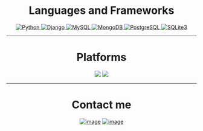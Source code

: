 
<h1 align="center">Languages and Frameworks</h1>

<div align="center">
   <a href="https://github.com/gepolis">
    <img alt="Python" src="https://img.shields.io/badge/Python-14354C?style=for-the-badge&logo=python&logoColor=white" />
  </a>
  <a href="https://github.com/gepolis">  
    <img alt="Django" src="https://img.shields.io/badge/-Django-092E20?style=for-the-badge&logo=django&logoColor=white" />
  </a>
  <a href="https://github.com/gepolis">
    <img alt="MySQL" src="https://img.shields.io/badge/-MySQL-0f69a9?style=for-the-badge&logo=mysql&logoColor=white" />
  </a>
  <a href="https://github.com/gepolis">
    <img alt="MongoDB" src="https://img.shields.io/badge/-MongoDB-13aa52?style=for-the-badge&logo=mongodb&logoColor=white" />
  </a>
  <a href="https://github.com/gepolis">
    <img alt="PostgreSQL" src="https://img.shields.io/badge/PostgreSQL-316192?style=for-the-badge&logo=postgresql&logoColor=white" />
  </a>
  <a href="https://github.com/gepolis">
    <img alt="SQLite3" src="https://img.shields.io/badge/SQLite3-07405E?style=for-the-badge&logo=sqlite&logoColor=white" />
  </a>
</div>
<hr>
<h1 align="center">Platforms</h1>
<div align="center">

[![](https://img.shields.io/badge/Ubuntu-22.04-e95420?style=for-the-badge&logo=ubuntu)](https://ubuntu.com/)
[![](https://img.shields.io/badge/Linux-mint-35bf5c?style=for-the-badge&logo=linuxmint)](https://linuxmint.com/)
</div>
<hr>
<h1 align="center">Сontact me</h1>
<div align="center">

[![image](https://img.shields.io/badge/Gmail-D14836?style=for-the-badge&logo=gmail&logoColor=white)](mailto:vanuaaxenov283@gmail.com)
[![image](https://img.shields.io/badge/Telegram-3390ec?style=for-the-badge&logo=telegram&logoColor=white)](https://t.me/gepolis)


</div>
